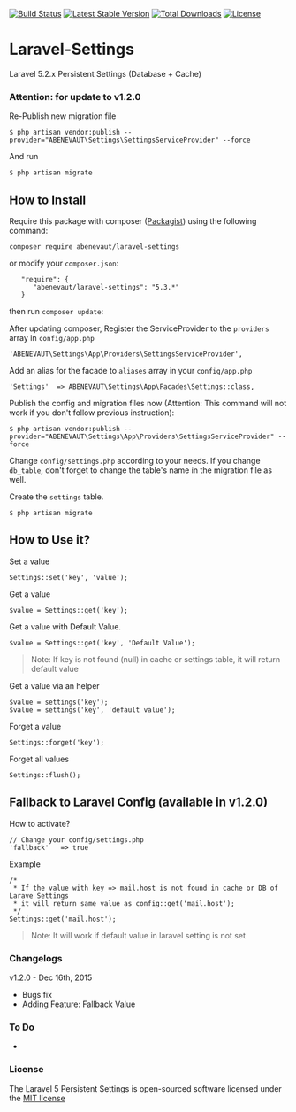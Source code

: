 [![Build Status](https://travis-ci.org/CavaENCOREparlerdebits/laravel-settings.svg?branch=master)](https://travis-ci.org/CavaENCOREparlerdebits/laravel-settings)
[![Latest Stable Version](https://poser.pugx.org/cvepdb/laravel-settings/v/stable.svg)](https://packagist.org/packages/cvepdb/laravel-settings)
[![Total Downloads](https://poser.pugx.org/cvepdb/laravel-settings/downloads.svg)](https://packagist.org/packages/cvepdb/laravel-settings)
[![License](https://poser.pugx.org/cvepdb/laravel-settings/license.svg)](https://packagist.org/packages/cvepdb/laravel-settings)

# Laravel-Settings
Laravel 5.2.x Persistent Settings (Database + Cache)

### Attention: for update to v1.2.0
Re-Publish new migration file

    $ php artisan vendor:publish --provider="ABENEVAUT\Settings\SettingsServiceProvider" --force

And run

    $ php artisan migrate

## How to Install
Require this package with composer ([Packagist](https://packagist.org/packages/cvepdb/laravel-settings)) using the following command:

    composer require abenevaut/laravel-settings

or modify your `composer.json`:

       "require": {
          "abenevaut/laravel-settings": "5.3.*"
       }

then run `composer update`:

After updating composer, Register the ServiceProvider to the `providers` array in `config/app.php`

    'ABENEVAUT\Settings\App\Providers\SettingsServiceProvider',

Add an alias for the facade to `aliases` array in  your `config/app.php`

    'Settings'  => ABENEVAUT\Settings\App\Facades\Settings::class,

Publish the config and migration files now (Attention: This command will not work if you don't follow previous instruction):

    $ php artisan vendor:publish --provider="ABENEVAUT\Settings\App\Providers\SettingsServiceProvider" --force

Change `config/settings.php` according to your needs. If you change `db_table`, don't forget to change the table's name
in the migration file as well.

Create the `settings` table.

    $ php artisan migrate


## How to Use it?

Set a value

    Settings::set('key', 'value');

Get a value

    $value = Settings::get('key');

Get a value with Default Value.

    $value = Settings::get('key', 'Default Value');

> Note: If key is not found (null) in cache or settings table, it will return default value

Get a value via an helper

    $value = settings('key');
    $value = settings('key', 'default value');

Forget a value

    Settings::forget('key');

Forget all values

    Settings::flush();

## Fallback to Laravel Config (available in v1.2.0)

How to activate?

    // Change your config/settings.php
    'fallback'   => true

Example

    /*
     * If the value with key => mail.host is not found in cache or DB of Larave Settings
     * it will return same value as config::get('mail.host');
     */
    Settings::get('mail.host');

> Note: It will work if default value in laravel setting is not set

### Changelogs
v1.2.0 - Dec 16th, 2015

* Bugs fix
* Adding Feature: Fallback Value


### To Do

-

### License

The Laravel 5 Persistent Settings is open-sourced software licensed under the [MIT license](http://opensource.org/licenses/MIT)

